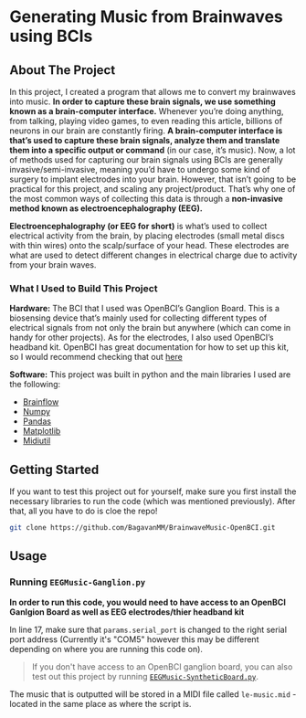 # Generating Music from Brainwaves using BCIs

<!-- ABOUT THE PROJECT -->

## About The Project

In this project, I created a program that allows me to convert my brainwaves into music. **In order to capture these brain signals, we use something known as a brain-computer interface.**
Whenever you’re doing anything, from talking, playing video games, to even reading this article, billions of neurons in our brain are constantly firing. **A brain-computer interface is that’s used to capture these brain signals, analyze them and translate them into a specific output or command** (in our case, it’s music). Now, a lot of methods used for capturing our brain signals using BCIs are generally invasive/semi-invasive, meaning you’d have to undergo some kind of surgery to implant electrodes into your brain. However, that isn’t going to be practical for this project, and scaling any project/product. That’s why one of the most common ways of collecting this data is through a **non-invasive method known as electroencephalography (EEG).**

**Electroencephalography (or EEG for short)** is what’s used to collect electrical activity from the brain, by placing electrodes (small metal discs with thin wires) onto the scalp/surface of your head. These electrodes are what are used to detect different changes in electrical charge due to activity from your brain waves.

### What I Used to Build This Project

**Hardware:**
The BCI that I used was OpenBCI’s Ganglion Board. This is a biosensing device that’s mainly used for collecting different types of electrical signals from not only the brain but anywhere (which can come in handy for other projects). As for the electrodes, I also used OpenBCI’s headband kit. OpenBCI has great documentation for how to set up this kit, so I would recommend checking that out [here](https://docs.openbci.com/AddOns/Headwear/HeadBand/)

**Software:**
This project was built in python and the main libraries I used are the following:

- [Brainflow](https://brainflow.readthedocs.io/)
- [Numpy](https://numpy.org/)
- [Pandas](https://pandas.pydata.org/)
- [Matplotlib](https://matplotlib.org/)
- [Midiutil](https://midiutil.readthedocs.io/en/1.2.1/)

<!-- GETTING STARTED -->

## Getting Started

If you want to test this project out for yourself, make sure you first install the necessary libraries to run the code (which was mentioned previously).
After that, all you have to do is cloe the repo!

```sh
git clone https://github.com/BagavanMM/BrainwaveMusic-OpenBCI.git
```

<!-- USAGE EXAMPLES -->

## Usage

### Running `EEGMusic-Ganglion.py`

**In order to run this code, you would need to have access to an OpenBCI Ganlgion Board as well as EEG electrodes/thier headband kit**

In line 17, make sure that `params.serial_port` is changed to the right serial port address (Currently it's "COM5" however this may be different depending on where you are running this code on).

> If you don't have access to an OpenBCI ganglion board, you can also test out this project by running [`EEGMusic-SyntheticBoard.py`](https://github.com/BagavanMM/BrainwaveMusic-OpenBCI/blob/main/EEGMusic-SyntheticBoard.py).

The music that is outputted will be stored in a MIDI file called `le-music.mid` - located in the same place as where the script is.
